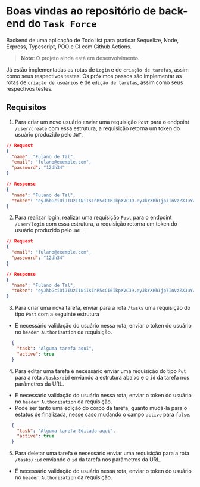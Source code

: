 # Boas vindas ao repositório de back-end do `Task Force`

Backend  de uma aplicação de Todo list para praticar Sequelize, Node,  Express, Typescript, POO e CI com Github Actions.

> **Note**: O projeto ainda está em desenvolvimento.

Já estão implementadas as rotas de `Login` e de `criação de tarefas`, assim como seus respectivos testes.
Os próximos passos são implementar as rotas de `criação de usuários` e de `edição de tarefas`, assim como seus respectivos testes.

## Requisitos


1. Para criar um novo usuário enviar uma requisição `Post` para o endpoint `/user/create` com essa estrutura, a requisição retorna um token do usuário produzido pelo `JWT`.

```JSON
// Request
{
  "name": "Fulano de Tal",
  "email": "fulano@exemple.com",
  "password": "12dh34"
}
```
```JSON
// Response
{
  "name": "Fulano de Tal",
  "token": "eyJhbGciOiJIUzI1NiIsInR5cCI6IkpXVCJ9.eyJkYXRhIjp7InVzZXJuYW1lIjoiQWRtaW4iLCJlbWFpbCI6ImFkbWluQGFkbWluLmNvbSIsInJvbGUiOiJhZG1pbiJ9LCJpYXQiOjE2NjA4NDU4OTl9.9B1sDV-UW7wW8x9t9c23en1sahU1BNmGU4y5HBPq-dQ"
}
```

2. Para realizar login, realizar uma requisição `Post` para o endpoint `/user/login` com essa estrutura, a requisição retorna um token do usuário produzido pelo `JWT`.

```JSON
// Request
{
  "email": "fulano@exemple.com",
  "password": "12dh34"
}

```

```JSON
// Response
{
  "name": "Fulano de Tal",
  "token": "eyJhbGciOiJIUzI1NiIsInR5cCI6IkpXVCJ9.eyJkYXRhIjp7InVzZXJuYW1lIjoiQWRtaW4iLCJlbWFpbCI6ImFkbWluQGFkbWluLmNvbSIsInJvbGUiOiJhZG1pbiJ9LCJpYXQiOjE2NjA4NDU4OTl9.9B1sDV-UW7wW8x9t9c23en1sahU1BNmGU4y5HBPq-dQ"
}

```

3. Para criar uma nova tarefa, enviar para a rota `/tasks` uma requisição do tipo `Post` com a seguinte estrutura
  * É necessário validação do usuário nessa rota, enviar o token do usuário no `header Authorization` da requisição.

```JSON
  {
    "task": "Alguma tarefa aqui",
    "active": true
  }
```
4. Para editar uma tarefa é necessário enviar uma requisição do tipo `Put` para a rota `/tasks/:id` enviando a estrutura abaixo e o `id` da tarefa nos parâmetros da URL.

  -  É necessário validação do usuário nessa rota, enviar o token do usuário no `header Authorization` da requisição.
  - Pode ser tanto uma edição do corpo da tarefa, quanto mudá-la para o estatus de finalizada, nesse caso mudando o campo `active` para `false`.

```JSON
  {
    "task": "Alguma tarefa Editada aqui",
    "active": true
  }
```
5. Para deletar uma tarefa é necessário enviar uma requisição para a rota `/tasks/:id` enviando o `id` da tarefa nos parâmetros da URL.

  -  É necessário validação do usuário nessa rota, enviar o token do usuário no `header Authorization` da requisição.
